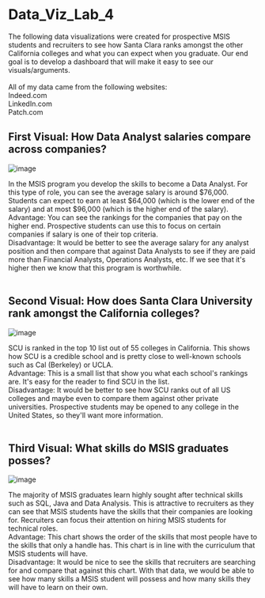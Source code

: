 # Data_Viz_Lab_4

The following data visualizations were created for prospective MSIS students and recruiters to see how Santa Clara ranks amongst the other California colleges and what you can expect when you graduate. Our end goal is to develop a dashboard that will make it easy to see our visuals/arguments. 
<br/><br/>
All of my data came from the following websites: <br/>
Indeed.com <br/>
LinkedIn.com <br/>
Patch.com <br/>

## First Visual: How Data Analyst salaries compare across companies?

![image](https://user-images.githubusercontent.com/32119820/31508769-f979c046-af33-11e7-8e92-d17791cb021d.png)

In the MSIS program you develop the skills to become a Data Analyst. For this type of role, you can see the average salary is around $76,000. Students can expect to earn at least $64,000 (which is the lower end of the salary) and at most $96,000 (which is the higher end of the salary).<br/>
Advantage: You can see the rankings for the companies that pay on the higher end. Prospective students can use this to focus on certain companies if salary is one of their top criteria. <br/>
Disadvantage: It would be better to see the average salary for any analyst position and then compare that against Data Analysts to see if they are paid more than Financial Analysts, Operations Analysts, etc. If we see that it's higher then we know that this program is worthwhile.
<br/><br/>

## Second Visual: How does Santa Clara University rank amongst the California colleges?

![image](https://user-images.githubusercontent.com/32119820/31509091-15ea3a5c-af35-11e7-9846-21d6bc60f0c9.png)

SCU is ranked in the top 10 list out of 55 colleges in California. This shows how SCU is a credible school and is pretty close to well-known schools such as Cal (Berkeley) or UCLA.<br/>
Advantage: This is a small list that show you what each school's rankings are. It's easy for the reader to find SCU in the list. <br/>
Disadvantage: It would be better to see how SCU ranks out of all US colleges and maybe even to compare them against other private universities. Prospective students may be opened to any college in the United States, so they'll want more information. 
<br/><br/>

## Third Visual: What skills do MSIS graduates posses?

![image](https://user-images.githubusercontent.com/32119820/31509196-80dfde48-af35-11e7-83c4-de6f68a4edd4.png)

The majority of MSIS graduates learn highly sought after technical skills such as SQL, Java and Data Analysis. This is attractive to recruiters as they can see that MSIS students have the skills that their companies are looking for. Recruiters can focus their attention on hiring MSIS students for technical roles. <br/>
Advantage: This chart shows the order of the skills that most people have to the skills that only a handle has. This chart is in line with the curriculum that MSIS students will have. <br/>
Disadvantage: It would be nice to see the skills that recruiters are searching for and compare that against this chart. With that data, we would be able to see how many skills a MSIS student will possess and how many skills they will have to learn on their own.
